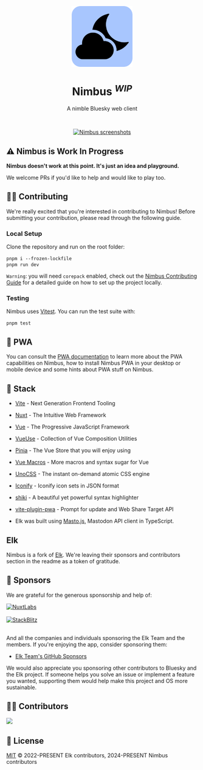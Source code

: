 <p align="center">
  <a href="https://nimbus.town" target="_blank" rel="noopener noreferrer">
    <img width="160" height="160" src="./public/nimbus.svg" alt="Nimbus logo">
  </a>
</p>

<h1 align="center"/>Nimbus <sup><em>WIP</em></sup></h1>

<p align="center">
A nimble Bluesky web client
</p>

<br/>

<p align="center">
  <a href="https://nimbus.town/" target="_blank" rel="noopener noreferrer" >
    <img src="./public/elk-og.png" alt="Nimbus screenshots" width="600" height="auto">
  </a>
</p>

## ⚠️ Nimbus is Work In Progress

**Nimbus doesn't work at this point. It's just an idea and playground.**

We welcome PRs if you'd like to help and would like to play too.

## 🧑‍💻 Contributing

We're really excited that you're interested in contributing to Nimbus! Before submitting your contribution, please read through the following guide.

### Local Setup

Clone the repository and run on the root folder:

```
pnpm i --frozen-lockfile
pnpm run dev
```

`Warning`: you will need `corepack` enabled, check out the [Nimbus Contributing Guide](./CONTRIBUTING.md) for a detailed guide on how to set up the project locally.

### Testing

Nimbus uses [Vitest](https://vitest.dev). You can run the test suite with:

```
pnpm test
```

## 📲 PWA

You can consult the [PWA documentation](https://docs.nimbus.town/pwa) to learn more about the PWA capabilities on Nimbus, how to install Nimbus PWA in your desktop or mobile device and some hints about PWA stuff on Nimbus.

## 🦄 Stack

- [Vite](https://vitejs.dev/) - Next Generation Frontend Tooling
- [Nuxt](https://nuxt.com/) - The Intuitive Web Framework
- [Vue](https://vuejs.org/) - The Progressive JavaScript Framework
- [VueUse](https://vueuse.org/) - Collection of Vue Composition Utilities
- [Pinia](https://pinia.vuejs.org/) - The Vue Store that you will enjoy using
- [Vue Macros](https://vue-macros.sxzz.moe/) - More macros and syntax sugar for Vue
- [UnoCSS](https://uno.antfu.me/) - The instant on-demand atomic CSS engine
- [Iconify](https://github.com/iconify/icon-sets#iconify-icon-sets-in-json-format) - Iconify icon sets in JSON format
- [shiki](https://shiki.style/) - A beautiful yet powerful syntax highlighter
- [vite-plugin-pwa](https://github.com/vite-pwa/vite-plugin-pwa) - Prompt for update and Web Share Target API

- Elk was built using [Masto.js](https://neet.github.io/masto.js), Mastodon API client in TypeScript.

## Elk

Nimbus is a fork of [Elk](https://github.com/elk-zone/elk). We're leaving their sponsors and contributors section in the readme as a token of gratitude.

## 💖 Sponsors

We are grateful for the generous sponsorship and help of:

<a href="https://nuxtlabs.com/" target="_blank" rel="noopener noreferrer" >
  <img src="./images/nuxtlabs.svg" alt="NuxtLabs" height="85">
</a>
<br><br>
<a href="https://stackblitz.com/" target="_blank" rel="noopener noreferrer" >
  <img src="./images/stackblitz.svg" alt="StackBlitz" height="85">
</a>
<br><br>

And all the companies and individuals sponsoring the Elk Team and the members. If you're enjoying the app, consider sponsoring them:

- [Elk Team's GitHub Sponsors](https://github.com/sponsors/elk-zone)

We would also appreciate you sponsoring other contributors to Bluesky and the Elk project. If someone helps you solve an issue or implement a feature you wanted, supporting them would help make this project and OS more sustainable.

## 👨‍💻 Contributors

<a href="https://github.com/nimbus-town/nimbus/graphs/contributors">
  <img src="https://contrib.rocks/image?repo=nimbus-town/nimbus" />
</a>

## 📄 License

[MIT](./LICENSE) &copy; 2022-PRESENT Elk contributors, 2024-PRESENT Nimbus contributors
